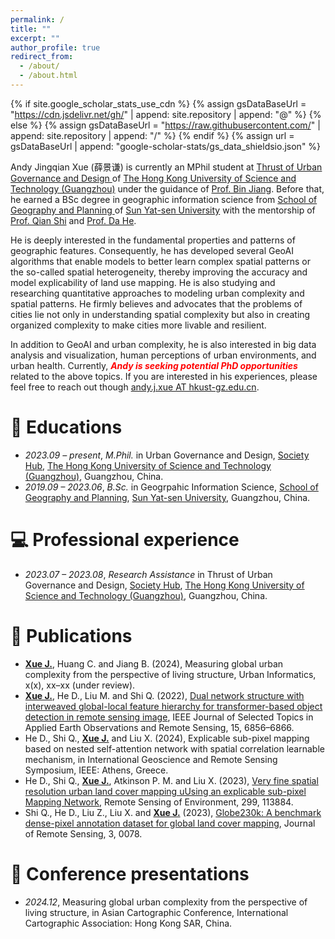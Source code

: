 ```yaml
---
permalink: /
title: ""
excerpt: ""
author_profile: true
redirect_from: 
  - /about/
  - /about.html
---
```


{% if site.google_scholar_stats_use_cdn %}
{% assign gsDataBaseUrl = "https://cdn.jsdelivr.net/gh/" | append: site.repository | append: "@" %}
{% else %}
{% assign gsDataBaseUrl = "https://raw.githubusercontent.com/" | append: site.repository | append: "/" %}
{% endif %}
{% assign url = gsDataBaseUrl | append: "google-scholar-stats/gs_data_shieldsio.json" %}

<span class='anchor' id='about-me'></span>

Andy Jingqian Xue (薛景谦) is currently an MPhil student at <a href='https://www.hkust-gz.edu.cn/academics/hubs-and-thrust-areas/society-hub/urban-governance-and-design/'> Thrust of Urban Governance and Design </a> of <a href='https://www.hkust-gz.edu.cn/'>The Hong Kong University of Science and Technology (Guangzhou)</a> under the guidance of <a href='http://livablecitylab.hkust-gz.edu.cn/binjiang/'>Prof. Bin Jiang</a>. Before that, he earned a BSc degree in geographic information science from <a href='https://gp.sysu.edu.cn/en/'>School of Geography and Planning </a> of <a href='https://www.sysu.edu.cn/sysuen/'>Sun Yat-sen University</a> with the mentorship of <a href='https://gp.sysu.edu.cn/teacher/2789'>Prof. Qian Shi</a> and <a href='https://gp.sysu.edu.cn/teacher/3352'>Prof. Da He</a>. 

He is deeply interested in the fundamental properties and patterns of geographic features. Consequently, he has developed several GeoAI algorithms that enable models to better learn complex spatial patterns or the so-called spatial heterogeneity, thereby improving the accuracy and model explicability of land use mapping. He is also studying and researching quantitative approaches to modeling urban complexity and spatial patterns. He firmly believes and advocates that the problems of cities lie not only in understanding spatial complexity but also in creating organized complexity to make cities more livable and resilient.

In addition to GeoAI and urban complexity, he is also interested in big data analysis and visualization, human perceptions of urban environments, and urban health. Currently, ***<font color=red>Andy is seeking potential PhD opportunities</font>*** related to the above topics. If you are interested in his experiences, please feel free to reach out though <a href='andy.j.xue@hkust-gz.edu.cn'>andy.j.xue AT hkust-gz.edu.cn</a>.

<span class='anchor' id='educations'></span>
# 📖 Educations
- *2023.09 – present*, *M.Phil.* in Urban Governance and Design, <a href='https://www.hkust-gz.edu.cn/academics/hubs-and-thrust-areas/society-hub/'> Society Hub</a>, <a href='https://www.hkust-gz.edu.cn/'>The Hong Kong University of Science and Technology (Guangzhou)</a>, Guangzhou, China.
- *2019.09 – 2023.06*, *B.Sc.* in Geogrpahic Information Science, <a href='https://gp.sysu.edu.cn/en/'>School of Geography and Planning</a>, <a href='https://www.sysu.edu.cn/sysuen/'>Sun Yat-sen University</a>, Guangzhou, China.

<span class='anchor' id='profesional-experiences'></span>
# 💻 Professional experience
- *2023.07 – 2023.08*, *Research Assistance* in Thrust of Urban Governance and Design, <a href='https://www.hkust-gz.edu.cn/academics/hubs-and-thrust-areas/society-hub/'> Society Hub</a>, <a href='https://www.hkust-gz.edu.cn/'>The Hong Kong University of Science and Technology (Guangzhou)</a>, Guangzhou, China.

<span class='anchor' id='publications'></span>
# 📝 Publications 
- **<u>Xue J.</u>**, Huang C. and Jiang B. (2024), Measuring global urban complexity from the perspective of living structure, Urban Informatics, x(x), xx–xx (under review).
- **<u>Xue J.</u>**, He D., Liu M. and Shi Q. (2022), [Dual network structure with interweaved global-local feature hierarchy for transformer-based object detection in remote sensing image](https://ieeexplore.ieee.org/document/9862529), IEEE Journal of Selected Topics in Applied Earth Observations and Remote Sensing, 15, 6856–6866.
- He D., Shi Q., **<u>Xue J.</u>** and Liu X. (2024), Explicable sub-pixel mapping based on nested self-attention network with spatial correlation learnable mechanism, in International Geoscience and Remote Sensing Symposium, IEEE: Athens, Greece.
- He D., Shi Q., **<u>Xue J.</u>**, Atkinson P. M. and Liu X. (2023), [Very fine spatial resolution urban land cover mapping uUsing an explicable sub-pixel Mapping Network](https://www.sciencedirect.com/science/article/pii/S0034425723004352#f0050), Remote Sensing of Environment, 299, 113884.
- Shi Q., He D., Liu Z., Liu X. and **<u>Xue J.</u>** (2023), [Globe230k: A benchmark dense-pixel annotation dataset for global land cover mapping](https://spj.science.org/doi/10.34133/remotesensing.0078), Journal of Remote Sensing, 3, 0078.

<span class='anchor' id='conference-presentations'></span>
# 💬 Conference presentations
- *2024.12*, Measuring global urban complexity from the perspective of living structure, in Asian Cartographic Conference, International Cartographic Association: Hong Kong SAR, China. 